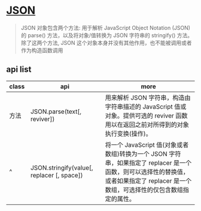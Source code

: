 # [JSON](https://developer.mozilla.org/zh-CN/docs/Web/JavaScript/Reference/Global_Objects/JSON)

> JSON 对象包含两个方法: 用于解析 JavaScript Object Notation (JSON) 的 parse() 方法，以及将对象/值转换为 JSON 字符串的 stringify() 方法。除了这两个方法, JSON 这个对象本身并没有其他作用，也不能被调用或者作为构造函数调用

## api list

| class | api                                        | more                                                                                                                                                                                 |
| ----- | ------------------------------------------ | ------------------------------------------------------------------------------------------------------------------------------------------------------------------------------------ |
| 方法  | JSON.parse(text[, reviver])                | 用来解析 JSON 字符串，构造由字符串描述的 JavaScript 值或对象。提供可选的 reviver 函数用以在返回之前对所得到的对象执行变换(操作)。                                                    |
| ^     | JSON.stringify(value[, replacer [, space]) | 将一个 JavaScript 值(对象或者数组)转换为一个 JSON 字符串，如果指定了 replacer 是一个函数，则可以选择性的替换值，或者如果指定了 replacer 是一个数组，可选择性的仅包含数组指定的属性。 |
